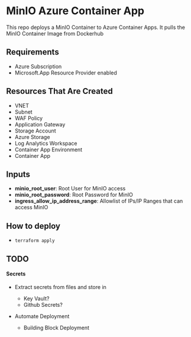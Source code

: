 # MinIO Azure Container App

This repo deploys a MinIO Container to Azure Container Apps. It pulls the MinIO Container Image from Dockerhub

## Requirements
- Azure Subscription
- Microsoft.App Resource Provider enabled

## Resources That Are Created
- VNET
- Subnet
- WAF Policy
- Application Gateway
- Storage Account
- Azure Storage
- Log Analytics Workspace
- Container App Environment
- Container App

## Inputs
- **minio_root_user**: Root User for MinIO access
- **minio_root_password**: Root Password for MinIO
- **ingress_allow_ip_address_range**: Allowlist of IPs/IP Ranges that can access MinIO

## How to deploy
- `terraform apply`

## TODO
#### Secrets
- Extract secrets from files and store in
  - Key Vault?
  - Github Secrets?

- Automate Deployment
  - Building Block Deployment